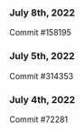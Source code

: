 ### July 8th, 2022

Commit #158195

### July 5th, 2022

Commit #314353


### July 4th, 2022

Commit #72281
